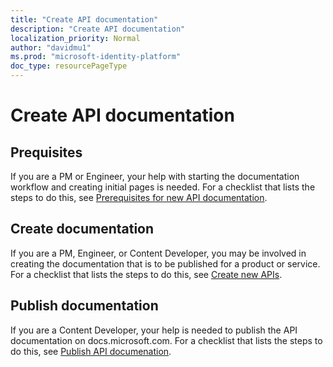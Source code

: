 ```yaml
---
title: "Create API documentation"
description: "Create API documentation"
localization_priority: Normal
author: "davidmu1"
ms.prod: "microsoft-identity-platform"
doc_type: resourcePageType
---
```


# Create API documentation

## Prequisites

If you are a PM or Engineer, your help with starting the documentation workflow and creating initial pages is needed. For a checklist that lists the steps to do this, see [Prerequisites for new API documentation](graph-prerequisites-new.md).

## Create documentation

If you are a PM, Engineer, or Content Developer, you may be involved in creating the documentation that is to be published for a product or service. For a checklist that lists the steps to do this, see [Create new APIs](graph-new-content.md).

## Publish documentation

If you are a Content Developer, your help is needed to publish the API documentation on docs.microsoft.com. For a checklist that lists the steps to do this, see [Publish API documenation](graph-publish.md).
